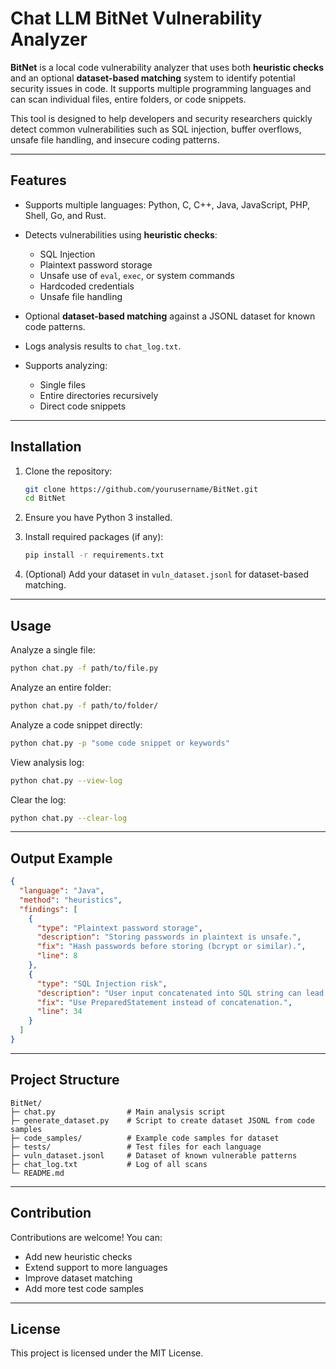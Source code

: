 # Chat LLM BitNet Vulnerability Analyzer

**BitNet** is a local code vulnerability analyzer that uses both **heuristic checks** and an optional **dataset-based matching** system to identify potential security issues in code. It supports multiple programming languages and can scan individual files, entire folders, or code snippets.

This tool is designed to help developers and security researchers quickly detect common vulnerabilities such as SQL injection, buffer overflows, unsafe file handling, and insecure coding patterns.

---

## Features

* Supports multiple languages: Python, C, C++, Java, JavaScript, PHP, Shell, Go, and Rust.
* Detects vulnerabilities using **heuristic checks**:

  * SQL Injection
  * Plaintext password storage
  * Unsafe use of `eval`, `exec`, or system commands
  * Hardcoded credentials
  * Unsafe file handling
* Optional **dataset-based matching** against a JSONL dataset for known code patterns.
* Logs analysis results to `chat_log.txt`.
* Supports analyzing:

  * Single files
  * Entire directories recursively
  * Direct code snippets

---

## Installation

1. Clone the repository:

   ```bash
   git clone https://github.com/yourusername/BitNet.git
   cd BitNet
   ```
2. Ensure you have Python 3 installed.
3. Install required packages (if any):

   ```bash
   pip install -r requirements.txt
   ```
4. (Optional) Add your dataset in `vuln_dataset.jsonl` for dataset-based matching.

---

## Usage

Analyze a single file:

```bash
python chat.py -f path/to/file.py
```

Analyze an entire folder:

```bash
python chat.py -f path/to/folder/
```

Analyze a code snippet directly:

```bash
python chat.py -p "some code snippet or keywords"
```

View analysis log:

```bash
python chat.py --view-log
```

Clear the log:

```bash
python chat.py --clear-log
```

---

## Output Example

```json
{
  "language": "Java",
  "method": "heuristics",
  "findings": [
    {
      "type": "Plaintext password storage",
      "description": "Storing passwords in plaintext is unsafe.",
      "fix": "Hash passwords before storing (bcrypt or similar).",
      "line": 8
    },
    {
      "type": "SQL Injection risk",
      "description": "User input concatenated into SQL string can lead to SQL injection.",
      "fix": "Use PreparedStatement instead of concatenation.",
      "line": 34
    }
  ]
}
```

---

## Project Structure

```
BitNet/
├─ chat.py                # Main analysis script
├─ generate_dataset.py    # Script to create dataset JSONL from code samples
├─ code_samples/          # Example code samples for dataset
├─ tests/                 # Test files for each language
├─ vuln_dataset.jsonl     # Dataset of known vulnerable patterns
├─ chat_log.txt           # Log of all scans
└─ README.md
```

---

## Contribution

Contributions are welcome! You can:

* Add new heuristic checks
* Extend support to more languages
* Improve dataset matching
* Add more test code samples

---

## License

This project is licensed under the MIT License.

